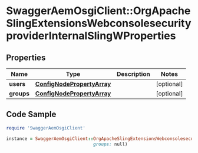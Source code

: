# SwaggerAemOsgiClient::OrgApacheSlingExtensionsWebconsolesecurityproviderInternalSlingWProperties

## Properties

Name | Type | Description | Notes
------------ | ------------- | ------------- | -------------
**users** | [**ConfigNodePropertyArray**](ConfigNodePropertyArray.md) |  | [optional] 
**groups** | [**ConfigNodePropertyArray**](ConfigNodePropertyArray.md) |  | [optional] 

## Code Sample

```ruby
require 'SwaggerAemOsgiClient'

instance = SwaggerAemOsgiClient::OrgApacheSlingExtensionsWebconsolesecurityproviderInternalSlingWProperties.new(users: null,
                                 groups: null)
```


